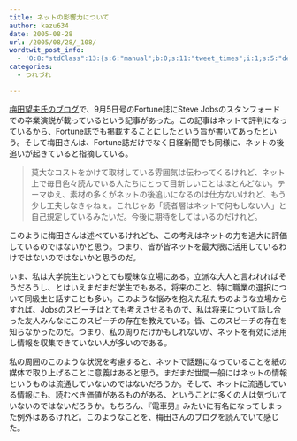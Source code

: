 ```yaml
---
title: ネットの影響力について
author: kazu634
date: 2005-08-28
url: /2005/08/28/_108/
wordtwit_post_info:
  - 'O:8:"stdClass":13:{s:6:"manual";b:0;s:11:"tweet_times";i:1;s:5:"delay";i:0;s:7:"enabled";i:1;s:10:"separation";s:2:"60";s:7:"version";s:3:"3.7";s:14:"tweet_template";b:0;s:6:"status";i:2;s:6:"result";a:0:{}s:13:"tweet_counter";i:2;s:13:"tweet_log_ids";a:1:{i:0;i:1997;}s:9:"hash_tags";a:0:{}s:8:"accounts";a:1:{i:0;s:7:"kazu634";}}'
categories:
  - つれづれ

---
```

<div class="section">
<p>
<a href="http://d.hatena.ne.jp/umedamochio/" onclick="__gaTracker('send', 'event', 'outbound-article', 'http://d.hatena.ne.jp/umedamochio/', '梅田望夫氏のブログ');" target="_blank">梅田望夫氏のブログ</a>で、9月5日号のFortune誌にSteve Jobsのスタンフォードでの卒業演説が載っているという記事があった。この記事はネットで評判になっているから、Fortune誌でも掲載することにしたという旨が書いてあったという。そして梅田さんは、Fortune誌だけでなく日経新聞でも同様に、ネットの後追いが起きていると指摘している。
</p>
  
<p>
<blockquote>
      莫大なコストをかけて取材している雰囲気は伝わってくるけれど、ネット上で毎日色々読んでいる人たちにとって目新しいことはほとんどない。テーマゆえ、素材の多くがネットの後追いになるのは仕方ないけれど、もう少し工夫しなきゃねぇ。これじゃあ「読者層はネットで何もしない人」と自己規定しているみたいだ。今後に期待をしてはいるのだけれど。</p>
</blockquote>
</p>
  
<p>
    このように梅田さんは述べているけれども、この考えはネットの力を過大に評価しているのではないかと思う。つまり、皆が皆ネットを最大限に活用しているわけではないのではないかと思うのだ。
</p></p> 
  
<p>
    いま、私は大学院生というとても曖昧な立場にある。立派な大人と言われればそうだろうし、とはいえまだまだ学生でもある。将来のこと、特に職業の選択について同級生と話すことも多い。このような悩みを抱えた私たちのような立場からすれば、Jobsのスピーチはとても考えさせるもので、私は将来について話し合った友人みんなにこのスピーチの存在を教えている。皆、このスピーチの存在を知らなかったのだ。つまり、私の周りだけかもしれないが、ネットを有効に活用し情報を収集できていない人が多いのである。
</p></p> 
  
<p>
    私の周囲のこのような状況を考慮すると、ネットで話題になっていることを紙の媒体で取り上げることに意義はあると思う。まだまだ世間一般にはネットの情報というものは流通していないのではないだろうか。そして、ネットに流通している情報にも、読むべき価値があるものがある、ということに多くの人は気づいていないのではないだろうか。もちろん、『電車男』みたいに有名になってしまった例外はあるけれど。このようなことを、梅田さんのブログを読んでいて感じた。
</p>
</div>